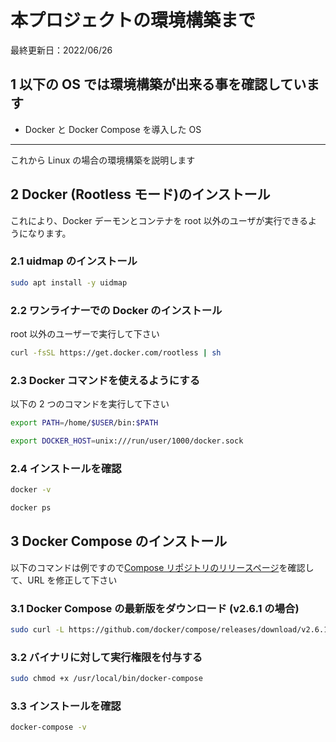 # 本プロジェクトの環境構築まで

最終更新日：2022/06/26

## 1 以下の OS では環境構築が出来る事を確認しています

-   Docker と Docker Compose を導入した OS

---

これから Linux の場合の環境構築を説明します

## 2 Docker (Rootless モード)のインストール

これにより、Docker デーモンとコンテナを root 以外のユーザが実行できるようになります。

### 2.1 uidmap のインストール

```bash
sudo apt install -y uidmap
```

### 2.2 ワンライナーでの Docker のインストール

root 以外のユーザーで実行して下さい

```bash
curl -fsSL https://get.docker.com/rootless | sh
```

### 2.3 Docker コマンドを使えるようにする

以下の 2 つのコマンドを実行して下さい

```bash
export PATH=/home/$USER/bin:$PATH
```

```bash
export DOCKER_HOST=unix:///run/user/1000/docker.sock
```

### 2.4 インストールを確認

```bash
docker -v
```

```bash
docker ps
```

## 3 Docker Compose のインストール

以下のコマンドは例ですので[Compose リポジトリのリリースページ](https://github.com/docker/compose/releases)を確認して、URL を修正して下さい

### 3.1 Docker Compose の最新版をダウンロード (v2.6.1 の場合)

```bash
sudo curl -L https://github.com/docker/compose/releases/download/v2.6.1/docker-compose-`uname -s`-`uname -m` -o /usr/local/bin/docker-compose
```

### 3.2 バイナリに対して実行権限を付与する

```bash
sudo chmod +x /usr/local/bin/docker-compose
```

### 3.3 インストールを確認

```bash
docker-compose -v
```
